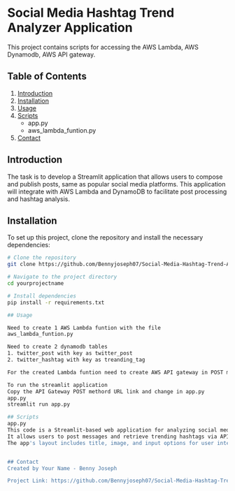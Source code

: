 # Social Media Hashtag Trend Analyzer Application

This project contains scripts for accessing the AWS Lambda, AWS Dynamodb, AWS API gateway.
## Table of Contents

1. [Introduction](#introduction)
2. [Installation](#installation)
3. [Usage](#usage)
4. [Scripts](#scripts)
   - app.py
   - aws_lambda_funtion.py
5. [Contact](#contact)

## Introduction

The task is to develop a Streamlit application that allows users to compose and publish posts, same as popular social media platforms. 
This application will integrate with AWS Lambda and DynamoDB to facilitate post processing and hashtag analysis.


## Installation

To set up this project, clone the repository and install the necessary dependencies:

```bash
# Clone the repository
git clone https://github.com/Bennyjoseph07/Social-Media-Hashtag-Trend-Analyzer-Application.git

# Navigate to the project directory
cd yourprojectname

# Install dependencies
pip install -r requirements.txt

## Usage

Need to create 1 AWS Lambda funtion with the file 
aws_lambda_funtion.py

Need to create 2 dynamodb tables 
1. twitter_post with key as twitter_post
2. twitter_hashtag with key as treanding_tag

For the created Lambda funtion need to create AWS API gateway in POST method

To run the streamlit application 
Copy the API Gateway POST methord URL link and change in app.py
app.py
streamlit run app.py

## Scripts
app.py
This code is a Streamlit-based web application for analyzing social media trends. 
It allows users to post messages and retrieve trending hashtags via API calls, displaying the results in a chat interface or as a DataFrame and bar chart. 
The app's layout includes title, image, and input options for user interaction.


## Contact
Created by Your Name - Benny Joseph

Project Link: https://github.com/Bennyjoseph07/Social-Media-Hashtag-Trend-Analyzer-Application
